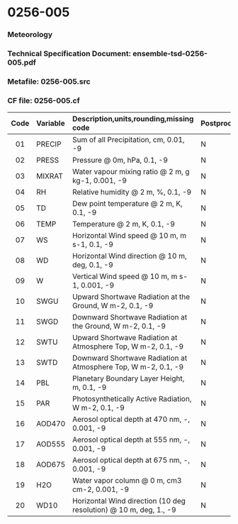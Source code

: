 # 0256-005
### Meteorology
### Technical Specification Document: ensemble-tsd-0256-005.pdf
### Metafile: 0256-005.src
### CF file: 0256-005.cf
|Code|Variable|Description,units,rounding,missing code|Postprocessing|
|:-:|:-|:-|:-|
|01|PRECIP|Sum of all Precipitation, cm, 0.01, -9|N|
|02|PRESS|Pressure @ 0m, hPa, 0.1, -9|N|
|03|MIXRAT|Water vapour mixing ratio @ 2 m, g kg-1, 0.001, -9|N|
|04|RH|Relative humidity @ 2 m, %, 0.1, -9|N|
|05|TD|Dew point temperature @ 2 m, K, 0.1, -9|N|
|06|TEMP|Temperature @ 2 m, K, 0.1, -9|N|
|07|WS|Horizontal Wind speed @ 10 m, m s-1, 0.1, -9|N|
|08|WD|Horizontal Wind direction @ 10 m, deg, 0.1, -9|N|
|09|W|Vertical Wind speed @ 10 m, m s-1, 0.001, -9|N|
|10|SWGU|Upward Shortwave Radiation at the Ground, W m-2, 0.1, -9|N|
|11|SWGD|Downward Shortwave Radiation at the Ground, W m-2, 0.1, -9|N|
|12|SWTU|Upward Shortwave Radiation at Atmosphere Top, W m-2, 0.1, -9|N|
|13|SWTD|Downward Shortwave Radiation at Atmosphere Top, W m-2, 0.1, -9|N|
|14|PBL|Planetary Boundary Layer Height, m, 0.1, -9|N|
|15|PAR|Photosynthetically Active Radiation, W m-2, 0.1, -9|N|
|16|AOD470|Aerosol optical depth at 470 nm, -, 0.001, -9|N|
|17|AOD555|Aerosol optical depth at 555 nm, -, 0.001, -9|N|
|18|AOD675|Aerosol optical depth at 675 nm, -, 0.001, -9|N|
|19|H2O|Water vapor column @ 0 m, cm3 cm-2, 0.001, -9|N|
|20|WD10|Horizontal Wind direction (10 deg resolution) @ 10 m, deg, 1., -9|N|

